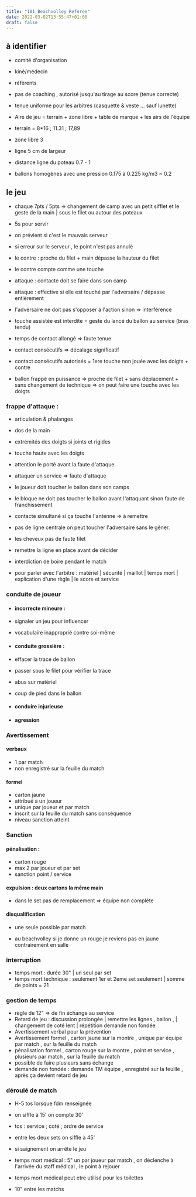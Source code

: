 ```yaml
---
title: "101 Beachvolley Referee"
date: 2022-03-02T13:55:47+01:00
draft: false
---
```


## à identifier 

- comité d'organisation
- kiné/médecin 
- référents 

- pas de coaching , autorisé jusqu'au tirage au score (tenue correcte)
- tenue uniforme pour les arbitres (casquette & veste ... sauf lunette)

- Aire de jeu = terrain + zone libre + table de marque + les airs de l'équipe 
- terrain = 8*16 ; 11.31 ; 17,89
- zone libre 3 
- ligne 5 cm de largeur
- distance ligne du poteau 0.7 - 1 
- ballons homogènes avec une pression 0.175 à 0.225 kg/m3 ~ 0.2

## le jeu 

- chaque 7pts / 5pts => changement de camp avec un petit sifflet et le geste de la main | sous le filet ou autour des poteaux
- 5s pour servir
- on prévient si c'est le mauvais serveur 
- si erreur sur le serveur , le point n'est pas annulé 


- le contre : proche du filet + main dépasse la hauteur du filet 
- le contre compte comme une touche 
- attaque : contacte doit se faire dans son camp 
- attaque : effective si elle est touché par l'adversaire / dépasse entièrement

- l'adversaire ne doit pas s'opposer à l'action sinon => interférence 
- touche assistée est interdite = geste du lancé du  ballon au service (bras tendu)

- temps de contact allongé => faute tenue 
- contact consécutifs => décalage significatif  
- contact consécutifs autorisés = 1ere touche non jouée avec les doigts + contre
- ballon frappé en puissance => proche de filet + sans déplacement + sans changement de technique => on peut faire une touche avec les doigts 

### frappe d'attaque :
- articulation & phalanges  
- dos de la main 
- extrémités des doigts si joints et rigides
- touche haute avec les doigts

- attention le porté avant la faute d'attaque  
- attaquer un service => faute d'attaque 

- le joueur doit toucher le ballon dans son camps 
- le bloque ne doit pas toucher le ballon avant l'attaquant sinon faute de franchissement 

- contacte simultané si ça touche l'antenne => à remettre 
- pas de ligne centrale on peut toucher l'adversaire sans le gêner.
- les cheveux pas de faute filet
- remettre la ligne en place avant de décider 

- interdiction de boire pendant le match 
  
- pour parler avec l'arbitre : matériel | sécurité | maillot | temps mort | explication d'une règle | le score et service
  
### conduite de joueur 
- #### incorrecte mineure : 
- signaler un jeu pour influencer 
- vocabulaire inapproprié contre soi-même 
  
- #### conduite grossière :
- effacer la trace de ballon 
- passer sous le filet pour vérifier la trace 
- abus sur matériel 
- coup de pied dans le ballon 
  
- #### conduire injurieuse 
- #### agression 

### Avertissement 
#### verbaux 
- 1 par match 
- non enregistré sur la feuille du match 

#### formel 
- carton jaune 
- attribué à un joueur 
- unique par joueur et par match 
- inscrit sur la feuille du match sans conséquence 
- niveau sanction atteint 

### Sanction 

#### pénalisation :
- carton rouge 
- max 2 par joueur et par set
- sanction point / service 
#### expulsion : deux cartons la même main   
- dans le set pas de remplacement => équipe non complète 
#### disqualification
- une seule possible par match 
  
- au beachvolley si je donne un rouge je reviens pas en jaune contrairement en salle  
  
### interruption   
- temps mort : durée 30" |  un seul par set 
- temps mort technique : seulement 1er et 2eme set seulement | somme de points = 21

### gestion de temps 
- règle de 12" => de fin échange au service 
- Retard de jeu : discussion prolongée | remettre les lignes , ballon , | changement de coté lent | répétition demande non fondée 
- Avertissement verbal pour la prévention 
- Avertissement formel , carton jaune sur la montre , unique par équipe par match , sur la feuille du match 
- pénalisation formel , carton rouge sur la montre , point et service ,  plusieurs par match , sur la feuille du match 
- possible de faire plusieurs sans échange
- demande non fondée : demande TM équipe , enregistré sur la feuille , après ça devient retard de jeu 
  

 ### déroulé de match
 - H-5 tos lorsque fdm renseignée 
- on siffle à 15' on compte 30'  
- tos : service ; coté ; ordre de service 
- entre les deux sets on siffle à 45'

- si saignement on arrête le jeu
- temps mort médical : 5" un par joueur par match , on déclenche à l'arrivée du staff médical , le point à rejouer 
- temps mort médical peut etre utilisé pour les toilettes
- 10" entre les matchs 






 